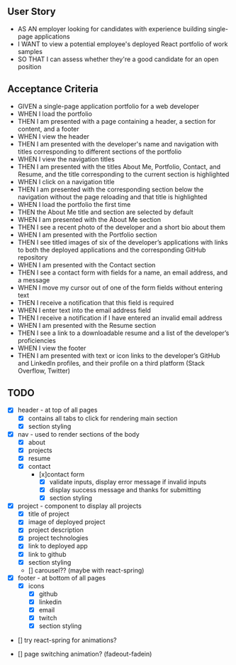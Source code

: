 ## User Story

* AS AN employer looking for candidates with experience building single-page applications
* I WANT to view a potential employee's deployed React portfolio of work samples
* SO THAT I can assess whether they're a good candidate for an open position


## Acceptance Criteria

* GIVEN a single-page application portfolio for a web developer
* WHEN I load the portfolio
* THEN I am presented with a page containing a header, a section for content, and a footer
* WHEN I view the header
* THEN I am presented with the developer's name and navigation with titles corresponding to different sections of the portfolio
* WHEN I view the navigation titles
* THEN I am presented with the titles About Me, Portfolio, Contact, and Resume, and the title corresponding to the current section is highlighted
* WHEN I click on a navigation title
* THEN I am presented with the corresponding section below the navigation without the page reloading and that title is highlighted
* WHEN I load the portfolio the first time
* THEN the About Me title and section are selected by default
* WHEN I am presented with the About Me section
* THEN I see a recent photo of the developer and a short bio about them
* WHEN I am presented with the Portfolio section
* THEN I see titled images of six of the developer’s applications with links to both the deployed applications and the corresponding GitHub repository
* WHEN I am presented with the Contact section
* THEN I see a contact form with fields for a name, an email address, and a message
* WHEN I move my cursor out of one of the form fields without entering text
* THEN I receive a notification that this field is required
* WHEN I enter text into the email address field
* THEN I receive a notification if I have entered an invalid email address
* WHEN I am presented with the Resume section
* THEN I see a link to a downloadable resume and a list of the developer’s proficiencies
* WHEN I view the footer
* THEN I am presented with text or icon links to the developer’s GitHub and LinkedIn profiles, and their profile on a third platform (Stack Overflow, Twitter) 



## TODO

* [x] header - at top of all pages
  - [x] contains all tabs to click for rendering main section
  - [x] section styling
* [x] nav - used to render sections of the body
  - [x] about
  - [x] projects
  - [x] resume
  - [x] contact
    * [x]contact form
      - [x] validate inputs, display error message if invalid inputs
      - [x] display success message and thanks for submitting
      - [x] section styling
* [x] project  - component to display all projects
  - [x] title of project
  - [x] image of deployed project
  - [x] project description
  - [x] project technologies
  - [x] link to deployed app
  - [x] link to github
  - [x] section styling
  - [] carousel?? (maybe with react-spring)
* [x] footer - at bottom of all pages
  - [x] icons
    * [x] github 
    * [x] linkedin
    * [x] email
    * [x] twitch
    * [x] section styling
* [] try react-spring for animations?

* [] page switching animation? (fadeout-fadein)